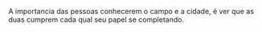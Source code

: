 A importancia das pessoas conhecerem o campo e a cidade, é ver que as duas cumprem cada qual seu papel se completando.
